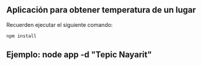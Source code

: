 ## Aplicación para obtener temperatura de un lugar

Recuerden ejecutar el siguiente comando:

```
npm install
```

## Ejemplo: node app -d "Tepic Nayarit"
